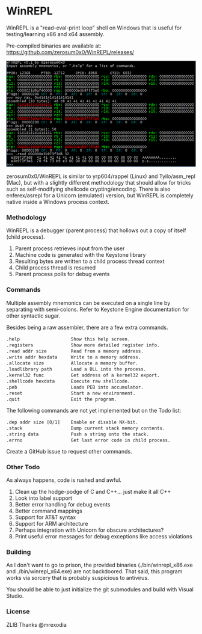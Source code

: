 # WinREPL
WinREPL is a "read-eval-print loop" shell on Windows that is useful for testing/learning x86 and x64 assembly.

Pre-compiled binaries are available at: https://github.com/zerosum0x0/WinREPL/releases/

![WinREPL](/screenshot.png?raw=true "WinREPL")

zerosum0x0/WinREPL is similar to yrp604/rappel (Linux) and Tyilo/asm_repl (Mac), but with a slightly different methodology that should allow for tricks such as self-modifying shellcode crypting/encoding. There is also enferex/asrepl for a Unicorn (emulated) version, but WinREPL is completely native inside a Windows process context.

### Methodology
WinREPL is a debugger (parent process) that hollows out a copy of itself (child process).

1. Parent process retrieves input from the user
2. Machine code is generated with the Keystone library
3. Resulting bytes are written to a child process thread context
4. Child process thread is resumed
5. Parent process polls for debug events

### Commands
Multiple assembly mnemonics can be executed on a single line by separating with semi-colons. Refer to Keystone Engine documentation for  other syntactic sugar.

Besides being a raw assembler, there are a few extra commands.

```
.help                   Show this help screen.
.registers              Show more detailed register info.
.read addr size         Read from a memory address.
.write addr hexdata     Write to a memory address.
.allocate size          Allocate a memory buffer.
.loadlibrary path       Load a DLL into the process.
.kernel32 func          Get address of a kernel32 export.
.shellcode hexdata      Execute raw shellcode.
.peb                    Loads PEB into accumulator.
.reset                  Start a new environment.
.quit                   Exit the program.
```

The following commands are not yet implemented but on the Todo list:

```
.dep addr size [0/1]    Enable or disable NX-bit.
.stack                  Dump current stack memory contents.
.string data            Push a string onto the stack.
.errno                  Get last error code in child process.
```

Create a GitHub issue to request other commands.

### Other Todo
As always happens, code is rushed and awful.

1. Clean up the hodge-podge of C and C++... just make it all C++
2. Look into label support
3. Better error handling for debug events
4. Better command mappings
5. Support for AT&T syntax
6. Support for ARM architecture
7. Perhaps integration with Unicorn for obscure architectures?
8. Print useful error messages for debug exceptions like access violations

### Building
As I don't want to go to prison, the provided binaries (./bin/winrepl_x86.exe and ./bin/winrepl_x64.exe) are not backdoored. That said, this program works via sorcery that is probably suspicious to antivirus.

You should be able to just initialize the git submodules and build with Visual Studio.

### License
ZLIB  Thanks @mrexodia
